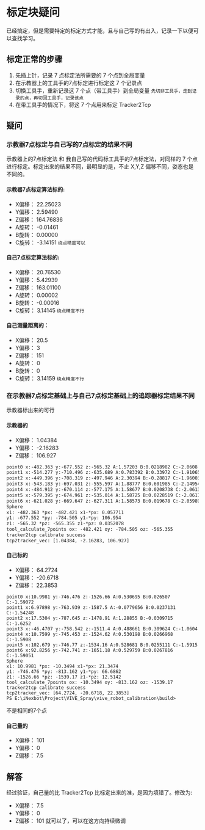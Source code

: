 # 标定块疑问

已经搞定，但是需要特定的标定方式才能，且与自己写的有出入，记录一下以便可以查找学习。

## 标定正常的步骤
1. 先插上针，记录 7 点标定法所需要的 7 个点到全局变量
2. 在示教器上的工具手的7点标定进行标定这 7 个记录点
3. 切换工具手，重新记录这 7 个点（带工具手）到全局变量 `先切非工具手，走到记录的点，再切回工具手，记录该点`
4. 在带工具手的情况下，将这 7 个点用来标定 Tracker2Tcp

## 疑问
### 示教器7点标定与自己写的7点标定的结果不同
示教器上的7点标定法 和 我自己写的代码标工具手的7点标定法，对同样的 7 个点进行标定。标定出来的结果不同，最明显的是，不止 X,Y,Z 偏移不同，姿态也是不同的。

#### 示教器7点标定算法标的:
- X偏移： 22.25023
- Y偏移： 2.59490
- Z偏移： 164.76836
- A旋转： -0.01461
- B旋转： 0.00000
- C旋转： -3.14151
`绕点精度可以`

#### 自己7点标定算法标的:
- X偏移： 20.76530
- Y偏移： 5.42939
- Z偏移： 163.01100
- A旋转： 0.00002
- B旋转： -0.00016
- C旋转： 3.14145
`绕点精度不行`

#### 自己测量距离的：
- X偏移： 20.5
- Y偏移： 3
- Z偏移： 151
- A旋转： 0
- B旋转： 0
- C旋转： 3.14159
`绕点精度不行`


### 在示教器7点标定基础上与自己7点标定基础上的追踪器标定结果不同
示教器标出来的可行
#### 示教器的
- X偏移： 1.04384
- Y偏移： -2.16283
- Z偏移： 106.927
```txt
point0 x:-482.363 y:-677.552 z:-565.32 A:1.57203 B:0.0218982 C:-2.0608
point1 x:-514.277 y:-710.496 z:-635.689 A:0.783392 B:0.33972 C:-1.91065
point2 x:-449.396 y:-708.319 z:-497.946 A:2.30394 B:-0.28817 C:-1.96003
point3 x:-543.183 y:-697.031 z:-555.597 A:1.88777 B:0.601985 C:-2.14954
point4 x:-484.912 y:-670.114 z:-577.175 A:1.58677 B:0.0208738 C:-2.06139
point5 x:-579.395 y:-674.961 z:-535.014 A:1.58725 B:0.0228519 C:-2.06171
point6 x:-621.028 y:-669.647 z:-627.311 A:1.58573 B:0.019678 C:-2.05989
Sphere
x1: -482.363 *px: -482.421 x1-*px: 0.057711
y1: -677.552 *py: -784.505 y1-*py: 106.954
z1: -565.32 *pz: -565.355 z1-*pz: 0.0352078
tool_calculate_7points ox: -482.421 oy: -784.505 oz: -565.355
tracker2tcp calibrate success
tcp2tracker_vec: [1.04384, -2.16283, 106.927]
```

#### 自己标的
- X偏移： 64.2724
- Y偏移： -20.6718
- Z偏移： 22.3853
```
point0 x:10.9981 y:-746.476 z:-1526.66 A:0.530695 B:0.026507 C:-1.59072
point1 x:6.97898 y:-763.939 z:-1587.5 A:-0.0779656 B:0.0237131 C:-1.54248
point2 x:17.5304 y:-787.645 z:-1478.91 A:1.28855 B:-0.0309715 C:-1.6252
point3 x:-46.4707 y:-758.542 z:-1511.4 A:0.488661 B:0.309624 C:-1.0604
point4 x:10.7599 y:-745.453 z:-1524.62 A:0.530198 B:0.0266968 C:-1.5908
point5 x:102.679 y:-746.77 z:-1534.16 A:0.528681 B:0.0255111 C:-1.5915
point6 x:92.8256 y:-742.741 z:-1651.18 A:0.529759 B:0.0267816 C:-1.59051
Sphere
x1: 10.9981 *px: -10.3494 x1-*px: 21.3474
y1: -746.476 *py: -813.162 y1-*py: 66.6862
z1: -1526.66 *pz: -1539.17 z1-*pz: 12.5142
tool_calculate_7points ox: -10.3494 oy: -813.162 oz: -1539.17
tracker2tcp calibrate success
tcp2tracker_vec: [64.2724, -20.6718, 22.3853]
PS E:\iNexbot\Project\VIVE_Spray\vive_robot_calibration\build> 
```
不是相同的7个点

#### 自己量的
- X偏移： 101
- Y偏移： 0
- Z偏移： 7.5


## 解答

经过验证，自己量的比 Tracker2Tcp 比标定出来的准，是因为填错了。修改为:
- X偏移： 7.5
- Y偏移： 0
- Z偏移： 101
就可以了，可以在这方向持续微调